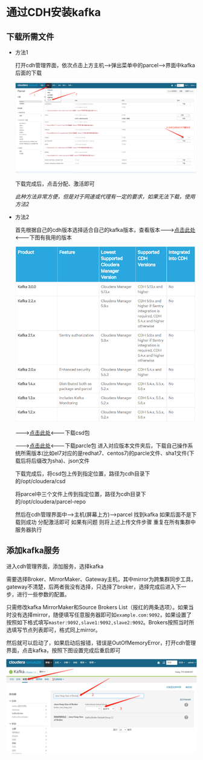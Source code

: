 # 通过CDH安装kafka
## 下载所需文件
- 方法1

    打开cdh管理界面，依次点击上方主机-->弹出菜单中的parcel-->界面中kafka后面的下载

    ![parcel下载流程](/res/kafka_install_cdh.png)

    下载完成后，点击分配、激活即可

    *此种方法非常方便，但是对于网速或代理有一定的要求，如果无法下载，使用方法2*

- 方法2

    首先根据自己的cdh版本选择适合自己的kafka版本，查看版本--->[点击此处](https://www.cloudera.com/documentation/enterprise/release-notes/topics/rn_consolidated_pcm.html#pcm_kafka)<---下图有我用的版本

    ![cdh对应的kafka版本](/res/kafka_install_cdh_version.png)

    --->[点击此处](http://archive.cloudera.com/csds/kafka/)<---下载csd包
    
    --->[点击此处](http://archive.cloudera.com/kafka/parcels/)<---下载parcle包 进入对应版本文件夹后，下载自己操作系统所需版本(比如el7对应的是redhat7、centos7)的parcle文件、sha1文件(下载后将后缀改为sha)、json文件  
    
    下载完成后，将csd包上传到指定位置，路径为cdh目录下的/opt/cloudera/csd

    将parcel中三个文件上传到指定位置，路径为cdh目录下的/opt/cloudera/parcel-repo

    然后在cdh管理界面中-->主机(屏幕上方)-->parcel 找到kafka 如果后面不是下载则成功 分配激活即可 如果有问题 则将上述上传文件步骤 重复在所有集群中服务器执行

## 添加kafka服务

进入cdh管理界面，添加服务，选择kafka

需要选择Broker、MirrorMaker、Gateway主机，其中mirror为跨集群同步工具，gateway不清楚，后两者我没有选择，只选择了broker，选择完成后进入下一步，进行一些参数的配置。

只需修改kafka MirrorMaker和Source Brokers List（报红的两条选项）。如果当时没有选择mirror，随便填写任意服务器即可如`example.com:9092`，如果设置了按照如下格式填写`master:9092,slave1:9092,slave2:9092`。Brokers按照当时所选填写节点列表即可，格式同上mirror。

然后就可以启动了，如果启动后报错，错误是OutOfMemoryError，打开cdh管理界面，点击kafka，按照下图设置完成后重启即可

![OutOfMemoryError解决方法](/res/kafka_install_cdh_outofmemoryerror.png)